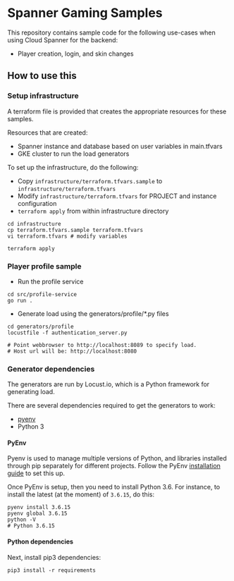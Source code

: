 # Spanner Gaming Samples

This repository contains sample code for the following use-cases when using Cloud Spanner for the backend:

- Player creation, login, and skin changes

## How to use this

### Setup infrastructure
A terraform file is provided that creates the appropriate resources for these samples.

Resources that are created:
- Spanner instance and database based on user variables in main.tfvars
- GKE cluster to run the load generators

To set up the infrastructure, do the following:

- Copy `infrastructure/terraform.tfvars.sample` to `infrastructure/terraform.tfvars`
- Modify `infrastructure/terraform.tfvars` for PROJECT and instance configuration
- `terraform apply` from within infrastructure directory

```
cd infrastructure
cp terraform.tfvars.sample terraform.tfvars
vi terraform.tfvars # modify variables

terraform apply
```

### Player profile sample
- Run the profile service

```
cd src/profile-service
go run .
```

- Generate load using the generators/profile/*.py files

```
cd generators/profile
locustfile -f authentication_server.py

# Point webbrowser to http://localhost:8089 to specify load.
# Host url will be: http://localhost:8080
```

### Generator dependencies

The generators are run by Locust.io, which is a Python framework for generating load.

There are several dependencies required to get the generators to work:

- [pyenv](https://github.com/pyenv/pyenv)
- Python 3

#### PyEnv
Pyenv is used to manage multiple versions of Python, and libraries installed through pip separately for different projects.
Follow the PyEnv [installation guide](https://github.com/pyenv/pyenv#installation) to set this up.

Once PyEnv is setup, then you need to install Python 3.6. For instance, to install the latest (at the moment) of `3.6.15`, do this:

```
pyenv install 3.6.15
pyenv global 3.6.15
python -V
# Python 3.6.15
```

#### Python dependencies
Next, install pip3 dependencies:

```
pip3 install -r requirements
```
